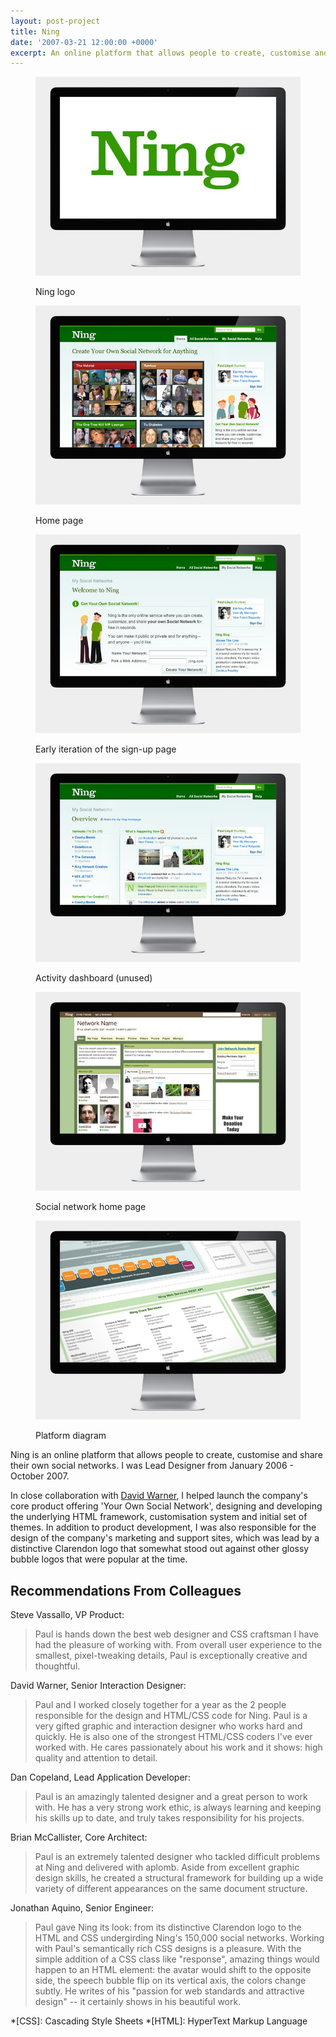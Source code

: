 ```yaml
---
layout: post-project
title: Ning
date: '2007-03-21 12:00:00 +0000'
excerpt: An online platform that allows people to create, customise and share their own social networks.
---
```

<div class="slides">
    <figure>
        <img src="/assets/portfolio/ning/0.jpg" alt=""/>
        <figcaption>
            <p>Ning logo</p>
        </figcaption>
    </figure>
    <figure>
        <img src="/assets/portfolio/ning/1.jpg" alt=""/>
        <figcaption>
            <p>Home page</p>
        </figcaption>
    </figure>
    <figure>
        <img src="/assets/portfolio/ning/2.jpg" alt=""/>
        <figcaption>
            <p>Early iteration of the sign-up page</p>
        </figcaption>
    </figure>
    <figure>
        <img src="/assets/portfolio/ning/3.jpg" alt=""/>
        <figcaption>
            <p>Activity dashboard (unused)</p>
        </figcaption>
    </figure>
    <figure>
        <img src="/assets/portfolio/ning/4.jpg" alt=""/>
        <figcaption>
            <p>Social network home page</p>
        </figcaption>
    </figure>
    <figure>
        <img src="/assets/portfolio/ning/5.jpg" alt=""/>
        <figcaption>
            <p>Platform diagram</p>
        </figcaption>
    </figure>
</div>

Ning is an online platform that allows people to create, customise and share their own social networks. I was Lead Designer from January 2006 - October 2007.

In close collaboration with [David Warner][1], I helped launch the company's core product offering 'Your Own Social Network', designing and developing the underlying HTML framework, customisation system and initial set of themes. In addition to product development, I was also responsible for the design of the company's marketing and support sites, which was lead by a distinctive Clarendon logo that somewhat stood out against other glossy bubble logos that were popular at the time.

## Recommendations From Colleagues
Steve Vassallo, VP Product:

> Paul is hands down the best web designer and CSS craftsman I have had the pleasure of working with. From overall user experience to the smallest, pixel-tweaking details, Paul is exceptionally creative and thoughtful.

David Warner, Senior Interaction Designer:

> Paul and I worked closely together for a year as the 2 people responsible for the design and HTML/CSS code for Ning. Paul is a very gifted graphic and interaction designer who works hard and quickly. He is also one of the strongest HTML/CSS coders I've ever worked with. He cares passionately about his work and it shows: high quality and attention to detail.

Dan Copeland, Lead Application Developer:

> Paul is an amazingly talented designer and a great person to work with. He has a very strong work ethic, is always learning and keeping his skills up to date, and truly takes responsibility for his projects.

Brian McCallister, Core Architect:

> Paul is an extremely talented designer who tackled difficult problems at Ning and delivered with aplomb. Aside from excellent graphic design skills, he created a structural framework for building up a wide variety of different appearances on the same document structure.

 Jonathan Aquino, Senior Engineer:

> Paul gave Ning its look: from its distinctive Clarendon logo to the HTML and CSS undergirding Ning's 150,000 social networks. Working with Paul's semantically rich CSS designs is a pleasure. With the simple addition of a CSS class like "response", amazing things would happen to an HTML element: the avatar would shift to the opposite side, the speech bubble flip on its vertical axis, the colors change subtly. He writes of his "passion for web standards and attractive design" -- it certainly shows in his beautiful work.

[1]: http://davidlwarner.com/

*[CSS]: Cascading Style Sheets
*[HTML]: HyperText Markup Language